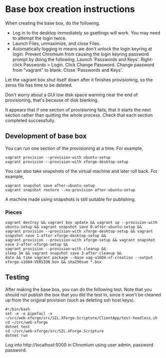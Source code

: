# Base box creation instructions

When creating the base box, do the following.

  - Log in to the desktop immediately so gsettings will work. You may need to attempt the login twice.
  - Launch Files, unmaximize, and close Files.
  - Automatically logging in means we don't unlock the login keyring at login. Prevent Chromium from causing the login keyring password prompt by doing the following.
    Launch 'Passwords and Keys'. Right-click Passwords > Login. Click Change Password. Change password from "vagrant" to blank. Close 'Passwords and Keys'.

Let the vagrant box shut itself down after it finishes provisioning, so the zeros file has time to be deleted.

Don't worry about a GUI low disk space warning near the end of provisioning, that's because of disk blanking.

It appears that if one section of provisioning fails, that it starts the next section rather than quitting the whole process. Check that each section completed successfully.

## Development of base box

You can run one section of the provisioning at a time. For example,

    vagrant provision --provision-with ubuntu-setup
    vagrant provision --provision-with xforge-desktop-setup

You can also take snapshots of the virtual machine and later roll back. For example,

    vagrant snapshot save after-ubuntu-setup
    vagrant snapshot restore --no-provision after-ubuntu-setup

A machine made using snapshots is still suitable for publishing.

### Pieces

    vagrant destroy && vagrant box update && vagrant up --provision-with ubuntu-setup && vagrant snapshot save 0-after-ubuntu-setup &&
    vagrant provision --provision-with xforge-desktop-setup && vagrant snapshot save 1-after-xforge-desktop-setup &&
    vagrant provision --provision-with xforge-setup && vagrant snapshot save 2-after-xforge-setup &&
    vagrant provision --provision-with cleanup &&
    sleep 5m && vagrant snapshot save 3-after-cleanup &&
    date && time vagrant package --base vag-u1604-xf-creation --output xforge-u1604-VERSION.box && sha256sum *.box

## Testing

After making the base box, you can do the following test. Note that you should not publish the box that you did the test in, since it won't be cleaned up from the original provision (such as deleting ssh host keys).

```
#!/bin/bash
set -e -o pipefail -x
~/src/web-xforge/src/SIL.XForge.Scripture/ClientApp/test-headless.sh
cd ~/src/web-xforge
dotnet test
cd ~/src/web-xforge/src/SIL.XForge.Scripture
dotnet run
```

Log into http://localhost:5000 in Chromium using user admin, password password.
